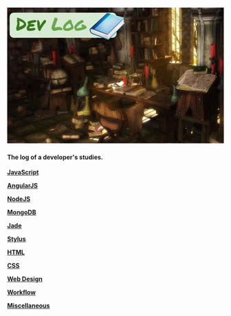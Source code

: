 ![dev log](resources/img/dev-log.png)

#### The log of a developer's studies.

**[JavaScript](https://github.com/eoop/dev-log/blob/master/resources/javascript.md)**

**[AngularJS](https://github.com/eoop/dev-log/blob/master/resources/angularjs.md)**

**[NodeJS](https://github.com/eoop/dev-log/blob/master/resources/nodejs.md)**

**[MongoDB](https://github.com/eoop/dev-log/blob/master/resources/mongodb.md)**

**[Jade](https://github.com/eoop/dev-log/blob/master/resources/jade.md)**

**[Stylus](https://github.com/eoop/dev-log/blob/master/resources/stylus.md)**

**[HTML](https://github.com/eoop/dev-log/blob/master/resources/html.md)**

**[CSS](https://github.com/eoop/dev-log/blob/master/resources/css.md)**

**[Web Design](https://github.com/eoop/dev-log/blob/master/resources/web-design.md)**

**[Workflow](https://github.com/eoop/dev-log/blob/master/resources/workflow.md)**

**[Miscellaneous](https://github.com/eoop/dev-log/blob/master/resources/miscellaneous.md)**




